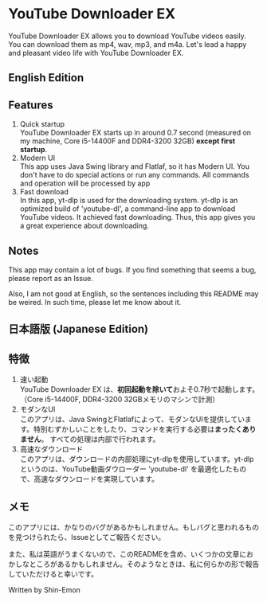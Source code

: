 # YouTube Downloader EX

YouTube Downloader EX allows you to download YouTube videos easily.
You can download them as mp4, wav, mp3, and m4a.
Let's lead a happy and pleasant video life with YouTube Downloader EX.

## English Edition

## Features

1. Quick startup  
   YouTube Downloader EX starts up in around 0.7 second (measured on my machine, Core i5-14400F and DDR4-3200 32GB) **except first startup**.
2. Modern UI  
   This app uses Java Swing library and Flatlaf, so it has Modern UI.
   You don't have to do special actions or run any commands.
   All commands and operation will be processed by app
3. Fast download  
   In this app, yt-dlp is used for the downloading system. yt-dlp is an optimized build of 'youtube-dl', a command-line app to download YouTube videos. It achieved fast downloading.
   Thus, this app gives you a great experience about downloading.

## Notes

This app may contain a lot of bugs. If you find something that seems a bug, please report as an Issue.

Also, I am not good at English, so the sentences including this README may be weired.
In such time, please let me know about it.

## 日本語版 (Japanese Edition)

## 特徴

1. 速い起動  
   YouTube Downloader EX は、**初回起動を除いて**およそ0.7秒で起動します。（Core i5-14400F, DDR4-3200 32GBメモリのマシンで計測）
2. モダンなUI  
   このアプリは、Java SwingとFlatlafによって、モダンなUIを提供しています。特別むずかしいことをしたり、コマンドを実行する必要は**まったくありません**。
   すべての処理は内部で行われます。
3. 高速なダウンロード  
   このアプリは、ダウンロードの内部処理にyt-dlpを使用しています。yt-dlpというのは、YouTube動画ダウローダー 'youtube-dl' を最適化したもので、高速なダウンロードを実現しています。

## メモ

このアプリには、かなりのバグがあるかもしれません。もしバグと思われるものを見つけられたら、Issueとしてご報告ください。

また、私は英語がうまくないので、このREADMEを含め、いくつかの文章におかしなところがあるかもしれません。そのようなときは、私に何らかの形で報告していただけると幸いです。

Written by Shin-Emon